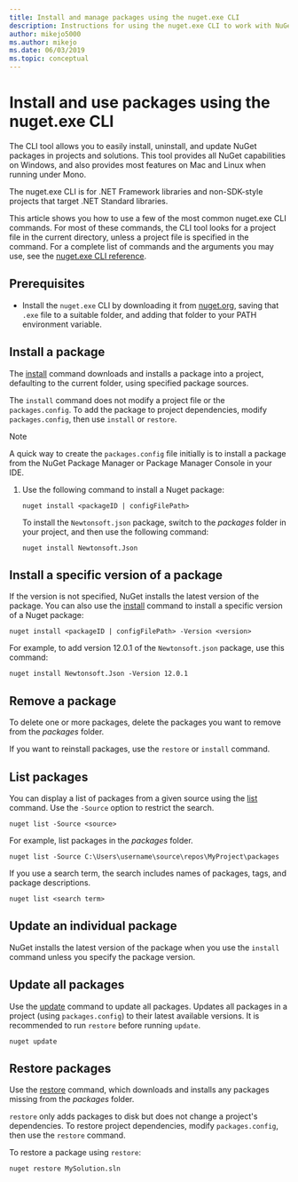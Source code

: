 ```yaml
---
title: Install and manage packages using the nuget.exe CLI
description: Instructions for using the nuget.exe CLI to work with NuGet packages.
author: mikejo5000
ms.author: mikejo
ms.date: 06/03/2019
ms.topic: conceptual
---
```


# Install and use packages using the nuget.exe CLI

The CLI tool allows you to easily install, uninstall, and update NuGet packages in projects and solutions. This tool provides all NuGet capabilities on Windows, and also provides most features on Mac and Linux when running under Mono.

The nuget.exe CLI is for .NET Framework libraries and non-SDK-style projects that target .NET Standard libraries.

This article shows you how to use a few of the most common nuget.exe CLI commands. For most of these commands, the CLI tool looks for a project file in the current directory, unless a project file is specified in the command. For a complete list of commands and the arguments you may use, see the [nuget.exe CLI reference](../tools/nuget-exe-cli-reference.md).

## Prerequisites

- Install the `nuget.exe` CLI by downloading it from [nuget.org](https://dist.nuget.org/win-x86-commandline/latest/nuget.exe), saving that `.exe` file to a suitable folder, and adding that folder to your PATH environment variable.

## Install a package

The [install](../tools/cli-ref-install.md) command downloads and installs a package into a project, defaulting to the current folder, using specified package sources.

The `install` command does not modify a project file or the `packages.config`. To add the package to project dependencies, modify `packages.config`, then use `install` or `restore`.

> [!NOTE]
> A quick way to create the `packages.config` file initially is to install a package from the NuGet Package Manager or Package Manager Console in your IDE.

1. Use the following command to install a Nuget package:

    ```cli
    nuget install <packageID | configFilePath>
    ```

    To install the `Newtonsoft.json` package, switch to the *packages* folder in your project, and then use the following command:

    ```cli
    nuget install Newtonsoft.Json
    ```

## Install a specific version of a package

If the version is not specified, NuGet installs the latest version of the package. You can also use the [install](../tools/cli-ref-install.md) command to install a specific version of a Nuget package:

```cli
nuget install <packageID | configFilePath> -Version <version>
```

For example, to add version 12.0.1 of the `Newtonsoft.json` package, use this command:

```cli
nuget install Newtonsoft.Json -Version 12.0.1
```

## Remove a package

To delete one or more packages, delete the packages you want to remove from the *packages* folder.

If you want to reinstall packages, use the `restore` or `install` command.

## List packages

You can display a list of packages from a given source using the [list](../tools/cli-ref-list) command. Use the `-Source` option to restrict the search.

```cli
nuget list -Source <source>
```

For example, list packages in the *packages* folder.

```cli
nuget list -Source C:\Users\username\source\repos\MyProject\packages
```

If you use a search term, the search includes names of packages, tags, and package descriptions.

```cli
nuget list <search term>
```

## Update an individual package

NuGet installs the latest version of the package when you use the `install` command unless you specify the package version.

## Update all packages

Use the [update](../tools/cli-ref-update.md) command to update all packages. Updates all packages in a project (using `packages.config`) to their latest available versions. It is recommended to run `restore` before running `update`.

```cli
nuget update
```

## Restore packages

Use the [restore](../tools/cli-ref-restore.md) command, which downloads and installs any packages missing from the *packages* folder.

`restore` only adds packages to disk but does not change a project's dependencies. To restore project dependencies, modify `packages.config`, then use the `restore` command.

To restore a package using `restore`:

```cli
nuget restore MySolution.sln
```